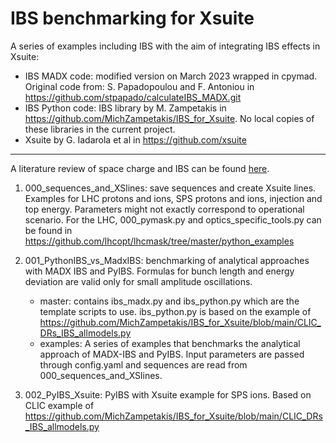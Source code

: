 # IBS benchmarking for Xsuite

A series of examples including IBS with the aim of integrating IBS effects in Xsuite:

- IBS MADX code: modified version on March 2023 wrapped in cpymad. Original code from: S. Papadopoulou and F. Antoniou in https://github.com/stpapado/calculateIBS_MADX.git
- IBS Python code: IBS library by M. Zampetakis in https://github.com/MichZampetakis/IBS_for_Xsuite. No local copies of these libraries in the current project.
- Xsuite by G. Iadarola et al in https://github.com/xsuite

----------------------

A literature review of space charge and IBS can be found [here](https://www.overleaf.com/read/nmsnvjvnwfht).

1. 000_sequences_and_XSlines: save sequences and create Xsuite lines. Examples for LHC protons and ions, SPS protons and ions, injection and top energy. Parameters might not exactly correspond to operational scenario. For the LHC, 000_pymask.py and optics_specific_tools.py can be found in https://github.com/lhcopt/lhcmask/tree/master/python_examples 

2. 001_PythonIBS_vs_MadxIBS: benchmarking of analytical approaches with MADX IBS and PyIBS. Formulas for bunch length and energy deviation are valid only for small amplitude oscillations.
    - master: contains ibs_madx.py and ibs_python.py which are the template scripts to use. ibs_python.py is based on the example of https://github.com/MichZampetakis/IBS_for_Xsuite/blob/main/CLIC_DRs_IBS_allmodels.py
    - examples: A series of examples that benchmarks the analytical approach of MADX-IBS and PyIBS. Input parameters are passed through config.yaml and sequences are read from 000_sequences_and_XSlines.

3. 002_PyIBS_Xsuite: PyIBS with Xsuite example for SPS ions. Based on CLIC example of https://github.com/MichZampetakis/IBS_for_Xsuite/blob/main/CLIC_DRs_IBS_allmodels.py
